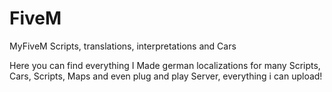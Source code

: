 # FiveM
MyFiveM Scripts, translations, interpretations and Cars

Here you can find everything I Made german localizations for many Scripts, Cars, Scripts, Maps and even plug and play Server,
everything i can upload!
